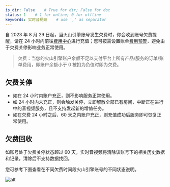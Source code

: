 ```yaml
---
is_dir: False    # True for dir; False for doc
status: 1    # 1 for online; 0 for offline
keywords: 实时音视频    # use ',' as separator
---
```


自 2023 年 8 月 29 日起，当火山引擎账号发生欠费时，你会收到账号欠费提醒，请在 24 小时内前往[费用中心](https://console.volcengine.com/finance/account-overview/)进行充值；您可按需设置账单[费用预警](https://www.volcengine.com/docs/6269/942364)，避免由于欠费关停影响业务正常使用。

> 欠费：当您的火山引擎账户余额不足以支付平台上所有产品/服务的订单/账单费用，即账户余额小于 0 被扣为负值时即为欠费。

## 欠费关停
- 如在 24 小时内账户充正，则不影响服务正常使用。
- 如 24 小时内未充正，则会触发关停，立即解散全部已有房间，中断正在进行中的音视频服务，且不支持发起新的增值任务。
- 如在欠费 24 小时之后、60 天之内账户充正，则充值成功后服务即可恢复正常使用。

## 欠费回收
如账号处于欠费关停状态超过 60 天，实时音视频将清除该账号下的相关历史数据和记录，清除后不支持数据找回。

您可参考下图查看在不同欠费时间段火山引擎账号的不同状态说明。

![alt](https://portal.volccdn.com/obj/volcfe/cloud-universal-doc/upload_0ddabcc006d80f2f64da030d8a8643f8.jpg)
